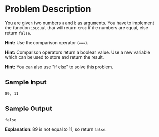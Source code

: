 # Problem Description

You are given two numbers `a` and `b` as arguments. You have to implement the function `isEqual` that will return `true` if the numbers are equal, else return `false`.

**Hint:** Use the comparison operator (`===`).

**Hint:** Comparison operators return a boolean value. Use a new variable which can be used to store and return the result.

**Hint:** You can also use "if else" to solve this problem.

## Sample Input
```plaintext
89, 11
```

## Sample Output
```plaintext
false
```

**Explanation:**
89 is not equal to 11, so return `false`.
